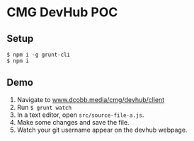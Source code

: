 # CMG DevHub POC

## Setup
```
$ npm i -g grunt-cli
$ npm i
```

## Demo
1. Navigate to www.dcobb.media/cmg/devhub/client
1. Run `$ grunt watch`
1. In a text editor, open `src/source-file-a.js`.
1. Make some changes and save the file.
1. Watch your git username appear on the devhub webpage.
